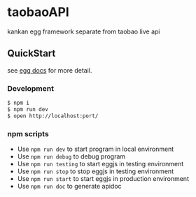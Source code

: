 # taobaoAPI

kankan egg framework separate from taobao live api

## QuickStart

<!-- add docs here for user -->

see [egg docs][egg] for more detail.

### Development

```bash
$ npm i
$ npm run dev
$ open http://localhost:port/
```

### npm scripts

- Use `npm run dev` to start program in local environment
- Use `npm run debug` to debug program
- Use `npm run testing` to start eggjs in testing environment
- Use `npm run stop` to stop eggjs in testing environment
- Use `npm run start` to start eggjs in production environment
- Use `npm run doc` to generate apidoc


[egg]: https://eggjs.org